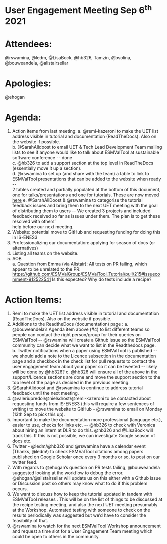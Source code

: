 # User Engagement Meeting Sep 6<sup>th</sup> 2021 

# Attendees: 
@rswamina, @ledm, @LisaBock, @hb326, Tamzin, @bsolina, @bouweandela, @alistairsellar

# Apologies: 
@ehogan

# Agenda:
1. Action items from last meeting:
   a. @remi-kazeroni to make the UET list address visible in tutorial and documentation (ReadTheDocs). Also on the website if possible.  
   b. @SarahAlidoost to email UET & Tech Lead Development Team mailing lists to see if anyone would like to talk about ESMValTool at sustainable 
software conference -- done  
   c. @hb326 to add a support section at the top level in ReadTheDocs (essentially move it up a section).  
   d. @rswamina to set up (and share with the team) a table to link to ESMValTool presentations that can be added to the website when ready --  
2  tables created and partially populated at the bottom of this document, one for talks/presentations and one for tutorials. These are now moved [here](https://github.com/ESMValGroup/Community)
   e. @SarahAliDoost & @rswamina to categorise the tutorial feedback issues and bring them to the next UET meeting with the goal of distributing them to 
users -- We created 3 projects and included feedback received so far as issues under them. The plan is to get these resolved with others’  
help before our next meeting.  
2. Website: potential move to GitHub and requesting funding for doing this in IS-ENES3
3. Professionalizing our documentation: applying for season of docs (or alternatives)
4. Listing all teams on the website.
5. AOB  
a. Question from Emma (via Alistair): All tests on PR failing, which appear to be unrelated to the PR: https://github.com/ESMValGroup/ESMValTool_Tutorial/pull/215#issuecomment-912522541 Is this expected? Why do tests include a recipe?

# Action Items:
1. Remi to make the UET list address visible in tutorial and documentation (ReadTheDocs). Also on the website if possible.  
2. Additions to the ReadtheDocs (documentation) page :
  a. @bouweandela’s Agenda item above (#4) to list different teams so people can contact the right person/group for their queries on 
  ESMValTool -- @rswamina will create a Github issue so the ESMValTool community can decide what we want to list in the Readthedocs page.  
  b. Twitter notifications when a paper using ESMValTool is published -- we should add a note to the Licence subsection in the documentation 
  page and a checkbox in the check list for pull requests to contact the user engagement team about your paper so it can be tweeted -- likely will be 
  done by @hb326?
  c. @hb326 will ensure all of the above in the support/Licence sections are done  and move the support section to the top level of the 
  page as decided in the previous meeting.
 3. @SarahAlidoost and @rswamina to continue to address tutorial feedback until the next meeting.
 4. @valeriupredoi/@nielsdrost/@remi-kazeroni to be contacted about requesting funds from IS-ENES3 (this will require a few sentences of writing) 
 to move the website to GitHub - @rswamina to email on Monday (13th Sep to pick this up).
 5. Important to make the documentation more professional (language etc.), easier to use, checks for links etc.  -- @hb326 to check with Veronica about 
 hiring an intern at DLR to do this. @hb326 and @LisaBock will track this. If this is not possible, we can investigate Google season of docs etc.
 6. Twitter - @ledm/@hb326 and @rswamina have a calendar event (Thanks, @ledm!) to check ESMValTool citations among papers published on Google Scholar 
 once every 3 months or so, to post on our twitter feed.
 7. With regards to @ehogan’s question on PR tests failing, @bouweandela suggested looking at the workflow to debug the error. @ehogan/@alistairsellar 
 will update us on this either with a Github issue or Discussion post so others may know what to do if this problem occurs.
 8. We want to discuss how to keep the tutorial updated in tandem with ESMValTool releases . This will be on the list of things to be discussed at the 
 recipe testing meeting, and also the next UET meeting presumably at the Workshop. Automated testing with someone to check on the results 
 periodically was suggested but we’d have to consider the feasibility of that.
 9. @rswamina to watch for the next ESMValTool Workshop announcement and request a time slot for a User Engagement Team meeting which could be 
 open to others in the community.


